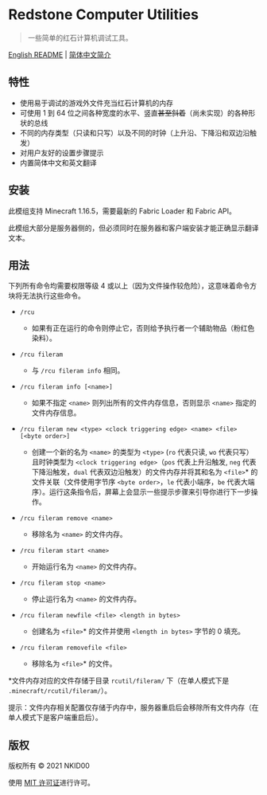 # Redstone Computer Utilities

> 一些简单的红石计算机调试工具。

[English README](./README.md) | [简体中文简介](./README.zh_cn.md)

## 特性

- 使用易于调试的游戏外文件充当红石计算机的内存
- 可使用 1 到 64 位之间各种宽度的水平、竖直~~甚至斜着~~（尚未实现）的各种形状的总线
- 不同的内存类型（只读和只写）以及不同的时钟（上升沿、下降沿和双边沿触发）
- 对用户友好的设置步骤提示
- 内置简体中文和英文翻译

## 安装

此模组支持 Minecraft 1.16.5，需要最新的 Fabric Loader 和 Fabric API。

此模组大部分是服务器侧的，但必须同时在服务器和客户端安装才能正确显示翻译文本。

## 用法

下列所有命令均需要权限等级 4 或以上（因为文件操作较危险），这意味着命令方块将无法执行这些命令。

- `/rcu`
  - 如果有正在运行的命令则停止它，否则给予执行者一个辅助物品（粉红色染料）。

- `/rcu fileram`
  - 与 `/rcu fileram info` 相同。

- `/rcu fileram info [<name>]`
  - 如果不指定 `<name>` 则列出所有的文件内存信息，否则显示 `<name>` 指定的文件内存信息。

- `/rcu fileram new <type> <clock triggering edge> <name> <file> [<byte order>]`
  - 创建一个新的名为 `<name>` 的类型为 `<type>` (`ro` 代表只读, `wo` 代表只写）且时钟类型为 `<clock triggering edge>`（`pos` 代表上升沿触发, `neg` 代表下降沿触发，`dual` 代表双边沿触发）的文件内存并将其和名为 `<file>`* 的文件关联（文件使用字节序 `<byte order>`，`le` 代表小端序，`be` 代表大端序）。运行这条指令后，屏幕上会显示一些提示步骤来引导你进行下一步操作。

- `/rcu fileram remove <name>`
  - 移除名为 `<name>` 的文件内存。

- `/rcu fileram start <name>`
  - 开始运行名为 `<name>` 的文件内存。

- `/rcu fileram stop <name>`
  - 停止运行名为 `<name>` 的文件内存。

- `/rcu fileram newfile <file> <length in bytes>`
  - 创建名为 `<file>`* 的文件并使用 `<length in bytes>` 字节的 0 填充。

- `/rcu fileram removefile <file>`
  - 移除名为 `<file>`* 的文件。

*文件内存对应的文件存储于目录 `rcutil/fileram/` 下（在单人模式下是 `.minecraft/rcutil/fileram/`）。

提示：文件内存相关配置仅存储于内存中，服务器重启后会移除所有文件内存（在单人模式下是客户端重启后）。

## 版权

版权所有 © 2021 NKID00

使用 [MIT 许可证](./LICENSE)进行许可。
